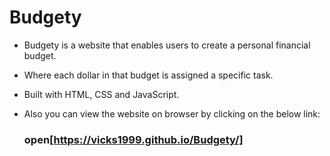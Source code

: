 # Budgety

  - Budgety is a website that enables users to create a personal financial budget.
  - Where each dollar in that budget is assigned a specific task.
  - Built with HTML, CSS and JavaScript.
  
  - Also you can view the website on browser by clicking on the below link:  
  
    ### open[https://vicks1999.github.io/Budgety/]
